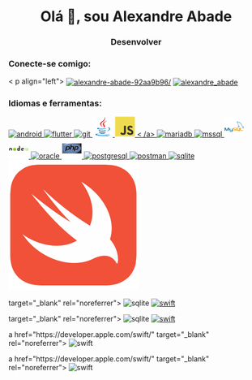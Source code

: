 <h1 align="center">Olá 👋, sou Alexandre Abade</h1>
<h3 align="center">Desenvolver</h3>

<h3 align="left">Conecte-se comigo:</h3>
< p align="left">
<a href="https://linkedin.com/in/alexandre-abade-92aa9b96/" target="blank"><img align="center" src="https://raw .githubusercontent.com/rahuldkjain/github-profile-readme-generator/master/src/images/icons/Social/linked-in-alt.svg" alt="alexandre-abade-92aa9b96/" height="30" width= "40" /></a>
<a href="https://instagram.com/alexandre_abade" target="blank"><img align="center" src="https://raw.githubusercontent.com/rahuldkjain/github-profile-readme-generator/master/src/images/icons/Social/instagram.svg" alt="alexandre_abade" height="30" width="40" /></a>
</p >

<h3 align="left">Idiomas e ferramentas:</h3>
<p align="left"> <a href="https://developer.android.com" target="_blank" rel="noreferrer"> <img src="https://raw.githubusercontent.com/devicons /devicon/master/icons/android/android-original-wordmark.svg" alt="android" width="40" height="40"/> </a> <a href="https://flutter.dev " target="_blank" rel="noreferrer"> <img src="https://www.vectorlogo.zone/logos/flutterio/flutterio-icon.svg" alt="flutter" width="40" height=" 40"/> </a> <a href="https://git-scm.com/" target="_blank" rel="noreferrer"> <img src="https://www.vectorlogo.zone/logos/git-scm/git-scm-icon.svg" alt="git" width="40" height="40"/> </a> <a href="https://www.java. com" target="_blank" rel="noreferrer"> <img src="https://raw.githubusercontent.com/devicons/devicon/master/icons/java/java-original.svg" alt="java" largura ="40" height="40"/> </a> <a href="https://developer.mozilla.org/en-US/docs/Web/JavaScript" target="_blank" rel="noreferrer" > <img src="https://raw.githubusercontent.com/devicons/devicon/master/icons/javascript/javascript-original.svg" alt="javascript" width="40" height="40"/> < /a> <a href="https://mariadb.org/" target="_blank" rel="noreferrer"> <img src="https://www.vectorlogo.zone/logos/mariadb/mariadb-icon.svg" alt ="mariadb" width="40" height="40"/> </a> <a href="https://www.microsoft.com/en-us/sql-server" target="_blank" rel= "noreferrer"> <img src="https://www.svgrepo.com/show/303229/microsoft-sql-server-logo.svg" alt="mssql" width="40" height="40"/> </a> <a href="https://www.mysql.com/" target="_blank" rel="noreferrer"> <img src="https://raw.githubusercontent.com/devicons/devicon/ master/icons/mysql/mysql-original-wordmark.svg" alt="mysql" width="40" height="40"/> </a> <a href="https://nodejs.org" target="_blank" rel="noreferrer"> <img src ="https://raw.githubusercontent.com/devicons/devicon/master/icons/nodejs/nodejs-original-wordmark.svg" alt="nodejs" width="40" height="40"/> </a > <a href="https://www.oracle.com/" target="_blank" rel="noreferrer"> <img src="https://raw.githubusercontent.com/devicons/devicon/master/icons /oracle/oracle-original.svg" alt="oracle" width="40" height="40"/> </a> <a href="https://www.php.net" target="_blank" rel="noreferrer"> <img src="https://raw.githubusercontent.com/devicons/devicon/master/icons/php/php-original.svg" alt="php" width="40" height ="40"/> </a> <a href="https://www.postgresql.org" target="_blank" rel="noreferrer"> <img src="https://raw.githubusercontent.com /devicons/devicon/master/icons/postgresql/postgresql-original-wordmark.svg" alt="postgresql" width="40" height="40"/> </a> <a href="https://postman .com" target="_blank" rel="noreferrer"> <img src="https://www.vectorlogo.zone/logos/getpostman/getpostman-icon.svg" alt="postman"width="40" height="40"/> </a> <a href="https://www.sqlite.org/" target="_blank" rel="noreferrer"> <img src="https: //www.vectorlogo.zone/logos/sqlite/sqlite-icon.svg" alt="sqlite" width="40" height="40"/> </a> <a href="https://developer. apple.com/swift/" target="_blank" rel="noreferrer"> <img src="https://raw.githubusercontent.com/devicons/devicon/master/icons/swift/swift-original.svg" alt ="swift" largura="40" altura="40"/> </a> </p>target="_blank" rel="noreferrer"> <img src="https://www.vectorlogo.zone/logos/sqlite/sqlite-icon.svg" alt="sqlite" width="40" height="40 "/> </a> <a href="https://developer.apple.com/swift/" target="_blank" rel="noreferrer"> <img src="https://raw.githubusercontent.com /devicons/devicon/master/icons/swift/swift-original.svg" alt="swift" width="40" height="40"/> </a> </p>target="_blank" rel="noreferrer"> <img src="https://www.vectorlogo.zone/logos/sqlite/sqlite-icon.svg" alt="sqlite" width="40" height="40 "/> </a> <a href="https://developer.apple.com/swift/" target="_blank" rel="noreferrer"> <img src="https://raw.githubusercontent.com /devicons/devicon/master/icons/swift/swift-original.svg" alt="swift" width="40" height="40"/> </a> </p>a href="https://developer.apple.com/swift/" target="_blank" rel="noreferrer"> <img src="https://raw.githubusercontent.com/devicons/devicon/master/icons /swift/swift-original.svg" alt="swift" width="40" height="40"/> </a> </p>a href="https://developer.apple.com/swift/" target="_blank" rel="noreferrer"> <img src="https://raw.githubusercontent.com/devicons/devicon/master/icons /swift/swift-original.svg" alt="swift" width="40" height="40"/> </a> </p>

